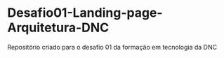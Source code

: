 # Desafio01-Landing-page-Arquitetura-DNC
Repositório criado para o desafio 01 da formação em tecnologia da DNC
